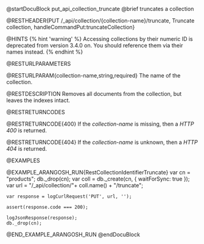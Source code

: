 
@startDocuBlock put_api_collection_truncate
@brief truncates a collection

@RESTHEADER{PUT /_api/collection/{collection-name}/truncate, Truncate collection, handleCommandPut:truncateCollection}

@HINTS
{% hint 'warning' %}
Accessing collections by their numeric ID is deprecated from version 3.4.0 on.
You should reference them via their names instead.
{% endhint %}

@RESTURLPARAMETERS

@RESTURLPARAM{collection-name,string,required}
The name of the collection.

@RESTDESCRIPTION
Removes all documents from the collection, but leaves the indexes intact.

@RESTRETURNCODES

@RESTRETURNCODE{400}
If the *collection-name* is missing, then a *HTTP 400* is
returned.

@RESTRETURNCODE{404}
If the *collection-name* is unknown, then a *HTTP 404*
is returned.

@EXAMPLES

@EXAMPLE_ARANGOSH_RUN{RestCollectionIdentifierTruncate}
    var cn = "products";
    db._drop(cn);
    var coll = db._create(cn, { waitForSync: true });
    var url = "/_api/collection/"+ coll.name() + "/truncate";

    var response = logCurlRequest('PUT', url, '');

    assert(response.code === 200);

    logJsonResponse(response);
    db._drop(cn);
@END_EXAMPLE_ARANGOSH_RUN
@endDocuBlock
